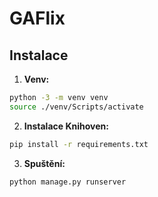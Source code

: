 # GAFlix

## Instalace

1. **Venv:**

```bash
python -3 -m venv venv
source ./venv/Scripts/activate
```

2. **Instalace Knihoven:**
```bash
pip install -r requirements.txt
```

3. **Spuštění:**
```bash
python manage.py runserver
```


